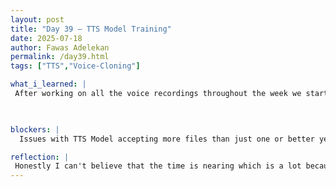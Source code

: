 ```yaml
---
layout: post
title: "Day 39 – TTS Model Training"
date: 2025-07-18
author: Fawas Adelekan
permalink: /day39.html
tags: ["TTS","Voice-Cloning"]

what_i_learned: |
 After working on all the voice recordings throughout the week we started training the model with our realistic voices. Trying to figure out if the model would be able to work with colab but then realized that it runs on GPU instead of CPU so that was the hurdle fixed. Finding out the TTS model may not work with the amount of heavy files we have so far which is already one of our roadblocks. Then just knowninlgy having to finish up these short end at once which is a lot in it of itself.

 

blockers: |
  Issues with TTS Model accepting more files than just one or better yet the amount we have.

reflection: |
 Honestly I can't believe that the time is nearing which is a lot because we've been doing this for 39 days and counting. I'm glad we finished our biggest hurdle yet so that we can conquer the rest of the project. Hopefully I can figure out the TTS model issue soon so that we can already be done with that because now we're on crunch time. Next week is just making sure that we clean-up everything just so we know that it's presentation time.
---
```

